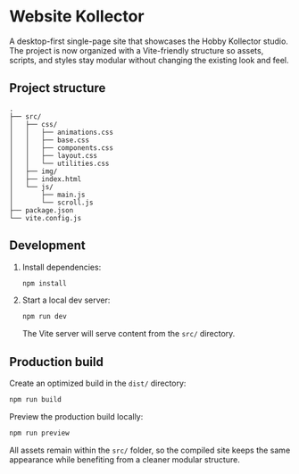 # Website Kollector

A desktop-first single-page site that showcases the Hobby Kollector studio. The project is now organized with a Vite-friendly
structure so assets, scripts, and styles stay modular without changing the existing look and feel.

## Project structure

```
.
├── src/
│   ├── css/
│   │   ├── animations.css
│   │   ├── base.css
│   │   ├── components.css
│   │   ├── layout.css
│   │   └── utilities.css
│   ├── img/
│   ├── index.html
│   └── js/
│       ├── main.js
│       └── scroll.js
├── package.json
└── vite.config.js
```

## Development

1. Install dependencies:
   ```bash
   npm install
   ```
2. Start a local dev server:
   ```bash
   npm run dev
   ```
   The Vite server will serve content from the `src/` directory.

## Production build

Create an optimized build in the `dist/` directory:

```bash
npm run build
```

Preview the production build locally:

```bash
npm run preview
```

All assets remain within the `src/` folder, so the compiled site keeps the same appearance while benefiting from a cleaner
modular structure.

